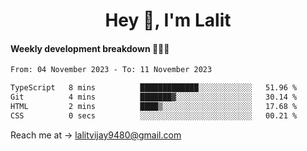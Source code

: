 <h1 align="center">Hey 👋, I'm Lalit</h1>

#### Weekly development breakdown 👨🏻‍💻
<!--START_SECTION:waka-->

```txt
From: 04 November 2023 - To: 11 November 2023

TypeScript   8 mins          █████████████░░░░░░░░░░░░   51.96 %
Git          4 mins          ███████▓░░░░░░░░░░░░░░░░░   30.14 %
HTML         2 mins          ████▒░░░░░░░░░░░░░░░░░░░░   17.68 %
CSS          0 secs          ░░░░░░░░░░░░░░░░░░░░░░░░░   00.21 %
```

<!--END_SECTION:waka-->

Reach me at → lalitvijay9480@gmail.com
